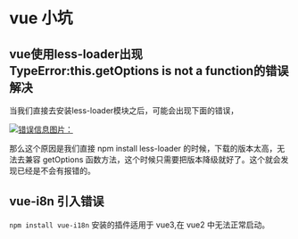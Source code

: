 # vue 小坑

## vue使用less-loader出现TypeError:this.getOptions is not a function的错误解决

当我们直接去安装less-loader模块之后，可能会出现下面的错误，

<a data-fancybox title="错误信息图片：" href="https://img-blog.csdnimg.cn/20210512163333510.png?x-oss-process=image/watermark,type_ZmFuZ3poZW5naGVpdGk,shadow_10,text_aHR0cHM6Ly9ibG9nLmNzZG4ubmV0L3FxXzQxMTA4OTcy,size_16,color_FFFFFF,t_70">![错误信息图片：](https://img-blog.csdnimg.cn/20210512163333510.png?x-oss-process=image/watermark,type_ZmFuZ3poZW5naGVpdGk,shadow_10,text_aHR0cHM6Ly9ibG9nLmNzZG4ubmV0L3FxXzQxMTA4OTcy,size_16,color_FFFFFF,t_70)</a>

那么这个原因是我们直接 npm install less-loader 的时候，下载的版本太高，无法去兼容 getOptions 函数方法，这个时候只需要把版本降级就好了。这个就会发现已经是不会有报错的。

## vue-i8n 引入错误

`npm install vue-i18n` 安装的插件适用于 vue3,在 vue2 中无法正常启动。
